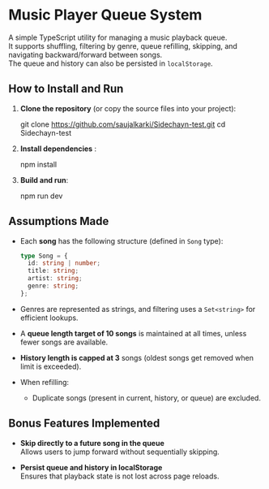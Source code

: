 # Music Player Queue System

A simple TypeScript utility for managing a music playback queue.  
It supports shuffling, filtering by genre, queue refilling, skipping, and navigating backward/forward between songs.  
The queue and history can also be persisted in `localStorage`.

## How to Install and Run

1. **Clone the repository** (or copy the source files into your project):

   git clone https://github.com/saujalkarki/Sidechayn-test.git
   cd Sidechayn-test

2. **Install dependencies** :

   npm install

3. **Build and run**:

   npm run dev

## Assumptions Made

- Each **song** has the following structure (defined in `Song` type):

  ```ts
  type Song = {
    id: string | number;
    title: string;
    artist: string;
    genre: string;
  };
  ```

- Genres are represented as strings, and filtering uses a `Set<string>` for efficient lookups.

- A **queue length target of 10 songs** is maintained at all times, unless fewer songs are available.

- **History length is capped at 3** songs (oldest songs get removed when limit is exceeded).

- When refilling:
  - Duplicate songs (present in current, history, or queue) are excluded.

## Bonus Features Implemented

- **Skip directly to a future song in the queue**  
  Allows users to jump forward without sequentially skipping.

- **Persist queue and history in localStorage**  
  Ensures that playback state is not lost across page reloads.
